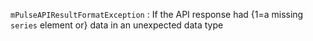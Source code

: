 `mPulseAPIResultFormatException`
:    If the API response had {1=a missing `series` element or} data in an unexpected data type
